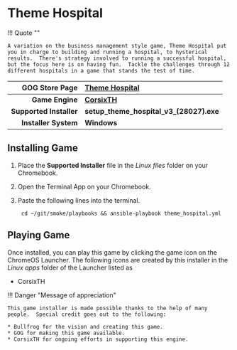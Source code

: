 # Theme Hospital

!!! Quote ""

    A variation on the business management style game, Theme Hospital put you in charge to building and running a hospital, to hysterical results.  There's strategy involved to running a successful hospital, but the focus here is on having fun.  Tackle the challenges through 12 different hospitals in a game that stands the test of time.

| GOG Store Page | [Theme Hospital](https://www.gog.com/game/theme_hospital) |
|--:|:--|
| **Game Engine** | **[CorsixTH](https://corsixth.com/)** |
| **Supported Installer** | **setup_theme_hospital_v3_(28027).exe** |
| **Installer System** | **Windows** |

## Installing Game

1. Place the **Supported Installer** file in the *Linux files* folder on your Chromebook.
1. Open the Terminal App on your Chromebook.
1. Paste the following lines into the terminal.

        cd ~/git/smoke/playbooks && ansible-playbook theme_hospital.yml

## Playing Game

Once installed, you can play this game by clicking the game icon on the ChromeOS Launcher.  The following icons are created by this installer in the *Linux apps* folder of the Launcher listed as
    
* CorsixTH

!!! Danger "Message of appreciation"

    This game installer is made possible thanks to the help of many people.  Special credit goes out to the following:
    
    * Bullfrog for the vision and creating this game.
    * GOG for making this game available.
    * CorsixTH for ongoing efforts in supporting this engine.